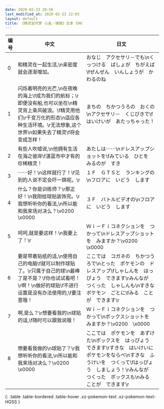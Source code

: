 ```yaml
---
date: 2020-02-23 20:56
last_modified_at: 2020-02-23 22:03
layout: default
title: 《精灵宝可梦 心金／魂银》文本 598
---
```

| 编号 | 中文 | 日文 |
| ---- | ---- | ---- |
| 0 | 和精灵在一起生活,\n亲密度就会逐渐增加。 | おなじ　アクセサリ－でも\nくっつける　ばしょが　ちがえば\fぜんぜん　いんしょうが　かわるのね |
| 1 | 闪烁着明亮的光芒,\n在夜晚的海上\f成为我们的航标；\r即便没有船,也可以坐在\n精灵背上乘风破浪。\f精灵用他们\r千变万化的形态\n适应各种生活环境。\r无法想象,这个世界\n如果失去了精灵\f将会变成怎样！ | まちの　ちかつうろの　おくの\nアクセサリ－　くじびきで\fはいけいが　あたっちゃった！ |
| 2 | 有些人吹嘘说,\n他拥有生活在海之彼岸\f湛蓝市中才有的珍稀精灵！ | あたしは⋯⋯\nドレスアップショットを\fみている　ひとを　みるのが　すき |
| 3 | ⋯⋯好！\n这样就行了！\f见到的人说不定会吓一跳呢。\r | １Ｆ　ＧＴＳと　ランキングの\nフロアに　いどう　します |
| 4 | 什么？你是训练师？\r那正好！\n我刚给球贴装饰完。\r我想听听你的看法,\n所以能和我来场对决么？\v0200　\x0000 | ３Ｆ　バトルビデオの\nフロアに　いどう　します |
| 5 | 呵呵,就是要这样！\n我要上了！\r | Ｗｉ－Ｆｉコネクションを　つかって\nドレスアップショットを　みますか？\v0200　\x0000 |
| 6 | 要是带着贴纸的话,\n使用自己的电脑\f就可以制作球贴了。\r只属于自己的球\n最棒了是不是？\f你也试试看吧！\r啊！\n做好的球贴\f不进行设置是没有办法使用的,\f要注意哦！ | ここでは　コガネの　ちかつうろで\nとった　ポケモンの　ドレスアップ\fしゃしんを　はっぴょう　できます\rみんなが　つくった　しゃしんも\nすきな　ポケモン　ごとに\fみる　ことが　できます\r |
| 7 | 啊,是么？\r想要看我的\n球贴的话,\f随时可以跟我说哦！ | Ｗｉ－Ｆｉコネクションを　つかって\nボックスショットを　みますか？\v0200　\x0000 |
| 8 | 想要看我做的\n球贴了？\r我想听听你的看法,\n所以能和我来场对决么？\v0200　\x0000 | ここでは　ポケモンを　あずけた\nボックスを　はっぴょう　できます\rすきな　はいけいに　ポケモンをならべ\nすきな　ふうけいを　つくって\fはっぴょう　しましょう！\rみんなが　つくった　ボックスも\nみる　ことが　できます\r |
{: .table .table-bordered .table-hover .xz-pokemon-text .xz-pokemon-text-HGSS }